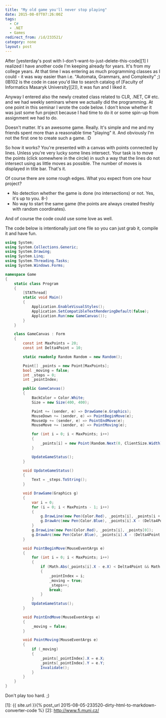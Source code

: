 ```yaml
---
title: "My old game you'll never stop playing"
date: 2015-08-07T07:26:00Z
tags:
  - C#
  - .NET
  - Games
redirect_from: /id/233521/
category: none
layout: post
---
```

After [yesterday's post with I-don't-want-to-just-delete-this-code][1] I realized I have another code I'm keeping already for years. It's from my college years. At that time I was entering as much programming classes as I could - it was way easier than i.e. "Automata, Grammars, and Complexity" ;) (IB102 is the code in case you'd like to search catalog of [Faculty of Informatics Masaryk University][2]), it was fun and I liked it.

Anyway I entered also the newly created class related to CLR, .NET, C# etc. and we had weekly seminars where we actually did the programming. At one point in this seminar I wrote the code below. I don't know whether it was just some fun project because I had time to do it or some spin-up from assignment we had to do. 

<!-- excerpt -->

Doesn't matter. It's an awesome game. Really. It's simple and me and my friends spent more than a reasonable time "playing" it. And obviously I'm not the first one to create such a game. :D

So how it works? You're presented with a canvas with points connected by lines. Unless you're very lucky some lines intersect. Your task is to move the points (click somewhere in the circle) in such a way that the lines do not intersect using as little moves as possible. The number of moves is displayed in title bar. That's it.

Of course there are some rough edges. What you expect from one hour project?

* No detection whether the game is done (no intersections) or not. Yes, it's up to you. 8-)
* No way to start the same game (the points are always created freshly with random coordinates).

And of course the code could use some love as well.

The code below is intentionally just one file so you can just grab it, compile it and have fun.  

```csharp
using System;
using System.Collections.Generic;
using System.Drawing;
using System.Linq;
using System.Threading.Tasks;
using System.Windows.Forms;

namespace Game
{
	static class Program
	{
		[STAThread]
		static void Main()
		{
			Application.EnableVisualStyles();
			Application.SetCompatibleTextRenderingDefault(false);
			Application.Run(new GameCanvas());
		}
	}

	class GameCanvas : Form
	{
		const int MaxPoints = 20;
		const int Delta4Point = 10;

		static readonly Random Random = new Random();

		Point[] _points = new Point[MaxPoints];
		bool _moving = false;
		int _steps = 0;
		int _pointIndex;

		public GameCanvas()
		{
			BackColor = Color.White;
			Size = new Size(400, 400);

			Paint += (sender, e) => DrawGame(e.Graphics);
			MouseDown += (sender, e) => PointBeginMove(e);
			MouseUp += (sender, e) => PointEndMove(e);
			MouseMove += (sender, e) => PointMoving(e);

			for (int i = 0; i < MaxPoints; i++)
			{
				_points[i] = new Point(Random.Next(0, ClientSize.Width), Random.Next(0, ClientSize.Height));
			}

			UpdateGameStatus();
		}

		void UpdateGameStatus()
		{
			Text = _steps.ToString();
		}

		void DrawGame(Graphics g)
		{
			var i = 0;
			for (i = 0; i < MaxPoints - 1; i++)
			{
				g.DrawLine(new Pen(Color.Red), _points[i], _points[i + 1]);
				g.DrawArc(new Pen(Color.Blue), _points[i].X - (Delta4Point / 2), _points[i].Y - (Delta4Point / 2), Delta4Point, Delta4Point, 0, 360);
			}
			g.DrawLine(new Pen(Color.Red), _points[i], _points[0]);
			g.DrawArc(new Pen(Color.Blue), _points[i].X - (Delta4Point / 2), _points[i].Y - (Delta4Point / 2), Delta4Point, Delta4Point, 0, 360);
		}

		void PointBeginMove(MouseEventArgs e)
		{
			for (int i = 0; i < MaxPoints; i++)
			{
				if (Math.Abs(_points[i].X - e.X) < Delta4Point && Math.Abs(_points[i].Y - e.Y) < Delta4Point)
				{
					_pointIndex = i;
					_moving = true;
					_steps++;
					break;
				}
			}
			UpdateGameStatus();
		}

		void PointEndMove(MouseEventArgs e)
		{
			_moving = false;
		}

		void PointMoving(MouseEventArgs e)
		{
			if (_moving)
			{
				_points[_pointIndex].X = e.X;
				_points[_pointIndex].Y = e.Y;
				Invalidate();
			}
		}
	}
}
```

Don't play too hard. ;)

[1]: {{ site.url }}{% post_url 2015-08-05-233520-dirty-html-to-markdown-converter-code %}
[2]: http://www.fi.muni.cz/